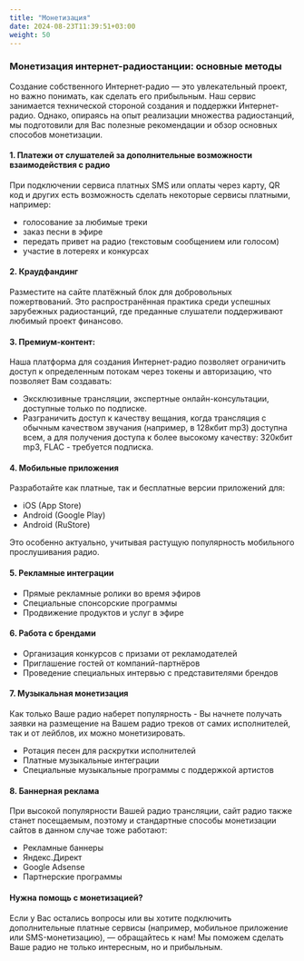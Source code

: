 ```yaml
---
title: "Монетизация"
date: 2024-08-23T11:39:51+03:00
weight: 50
---
```


### Монетизация интернет-радиостанции: основные методы

Создание собственного Интернет-радио — это увлекательный проект, но важно понимать, как сделать его прибыльным. 
Наш сервис занимается технической стороной создания и поддержки Интернет-радио. Однако, опираясь на опыт реализации множества радиостанций, мы подготовили для Вас полезные рекомендации и обзор основных способов монетизации.

#### 1. Платежи от слушателей за дополнительные возможности взаимодействия с радио
При подключении сервиса платных SMS или оплаты через карту, QR код и других есть возможность сделать некоторые сервисы платными, например:
- голосование за любимые треки
- заказ песни в эфире
- передать привет на радио (текстовым сообщением или голосом)
- участие в лотереях и конкурсах

#### 2. Краудфандинг
Разместите на сайте платёжный блок для добровольных пожертвований. Это распространённая практика среди успешных зарубежных радиостанций, где преданные слушатели поддерживают любимый проект финансово.

#### 3. Премиум-контент:

Наша платформа для создания Интернет-радио позволяет ограничить доступ к определенным потокам через токены и авторизацию, что позволяет Вам создавать:
- Эксклюзивные трансляции, экспертные онлайн-консультации, доступные только по подписке.
- Разграничить доступ к качеству вещания, когда трансляция с обычным качеством звучания (например, в 128кбит mp3) доступна всем, а для получения доступа к более высокому качеству: 320кбит mp3, FLAC - требуется подписка.

#### 4. Мобильные приложения
Разработайте как платные, так и бесплатные версии приложений для:

- iOS (App Store)
- Android (Google Play)
- Android (RuStore)

Это особенно актуально, учитывая растущую популярность мобильного прослушивания радио.

#### 5. Рекламные интеграции
- Прямые рекламные ролики во время эфиров
- Специальные спонсорские программы
- Продвижение продуктов и услуг в эфире

#### 6. Работа с брендами
- Организация конкурсов с призами от рекламодателей
- Приглашение гостей от компаний-партнёров
- Проведение специальных интервью с представителями брендов

#### 7. Музыкальная монетизация
Как только Ваше радио наберет популярность - Вы начнете получать заявки на размещение на Вашем радио треков от самих исполнителей, так и от лейблов, их можно монетизировать.

- Ротация песен для раскрутки исполнителей
- Платные музыкальные интеграции
- Специальные музыкальные программы с поддержкой артистов

#### 8. Баннерная реклама
При высокой популярности Вашей радио трансляции, сайт радио также станет посещаемым, поэтому и стандартные способы монетизации сайтов в данном случае тоже работают:

- Рекламные баннеры
- Яндекс.Директ
- Google Adsense
- Партнерские программы


#### Нужна помощь с монетизацией?
Если у Вас остались вопросы или вы хотите подключить дополнительные платные сервисы (например, мобильное приложение или SMS-монетизацию), — обращайтесь к нам! Мы поможем сделать Ваше радио не только интересным, но и прибыльным.